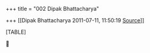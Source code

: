 +++
title = "002 Dipak Bhattacharya"

+++
[[Dipak Bhattacharya	2011-07-11, 11:50:19 [Source](https://groups.google.com/g/bvparishat/c/R732MNVDN9k)]]



[TABLE]



